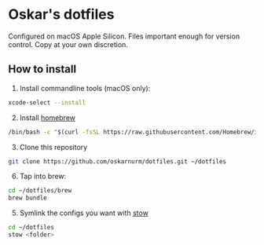 # Oskar's dotfiles

Configured on macOS Apple Silicon. Files important enough for version control. Copy at your own discretion.

## How to install

1. Install commandline tools (macOS only):

```bash
xcode-select --install
```

2. Install [homebrew](https://brew.sh/)

```bash
/bin/bash -c "$(curl -fsSL https://raw.githubusercontent.com/Homebrew/install/HEAD/install.sh)"
```

3. Clone this repository

```bash
git clone https://github.com/oskarnurm/dotfiles.git ~/dotfiles
```

6. Tap into brew:

```bash
cd ~/dotfiles/brew
brew bundle
```

5. Symlink the configs you want with [stow](https://www.gnu.org/software/stow/)

```bash
cd ~/dotfiles
stow <folder>
```
